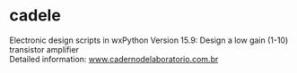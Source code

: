 # cadele
Electronic design scripts in wxPython
Version 15.9: Design a low gain (1-10) transistor amplifier    
Detailed information:  www.cadernodelaboratorio.com.br
